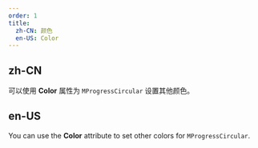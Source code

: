```yaml
---
order: 1
title:
  zh-CN: 颜色
  en-US: Color
---
```


## zh-CN

可以使用 **Color** 属性为 `MProgressCircular` 设置其他颜色。

## en-US

You can use the **Color** attribute to set other colors for `MProgressCircular`.
